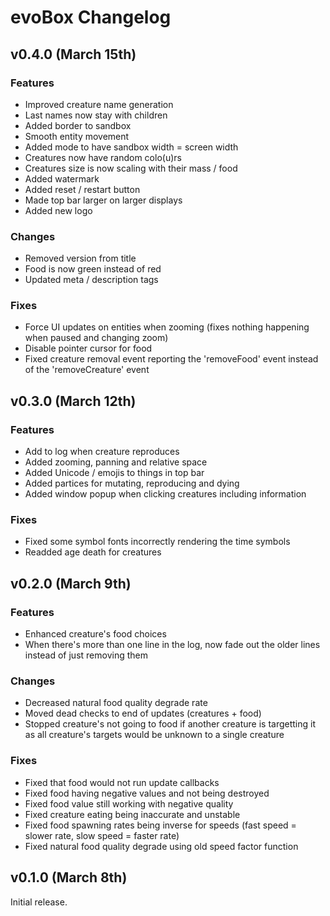 # evoBox Changelog

## v0.4.0 (March 15th)

### Features
- Improved creature name generation
- Last names now stay with children
- Added border to sandbox
- Smooth entity movement
- Added mode to have sandbox width = screen width
- Creatures now have random colo(u)rs
- Creatures size is now scaling with their mass / food
- Added watermark
- Added reset / restart button
- Made top bar larger on larger displays
- Added new logo

### Changes
- Removed version from title
- Food is now green instead of red
- Updated meta / description tags

### Fixes
- Force UI updates on entities when zooming (fixes nothing happening when paused and changing zoom)
- Disable pointer cursor for food
- Fixed creature removal event reporting the 'removeFood' event instead of the 'removeCreature' event

## v0.3.0 (March 12th)

### Features
- Add to log when creature reproduces
- Added zooming, panning and relative space
- Added Unicode / emojis to things in top bar
- Added partices for mutating, reproducing and dying
- Added window popup when clicking creatures including information

### Fixes
- Fixed some symbol fonts incorrectly rendering the time symbols
- Readded age death for creatures


## v0.2.0 (March 9th)

### Features
- Enhanced creature's food choices
- When there's more than one line in the log, now fade out the older lines instead of just removing them

### Changes
- Decreased natural food quality degrade rate
- Moved dead checks to end of updates (creatures + food)
- Stopped creature's not going to food if another creature is targetting it as all creature's targets would be unknown to a single creature

### Fixes
- Fixed that food would not run update callbacks
- Fixed food having negative values and not being destroyed
- Fixed food value still working with negative quality
- Fixed creature eating being inaccurate and unstable
- Fixed food spawning rates being inverse for speeds (fast speed = slower rate, slow speed = faster rate)
- Fixed natural food quality degrade using old speed factor function


## v0.1.0 (March 8th)
Initial release.